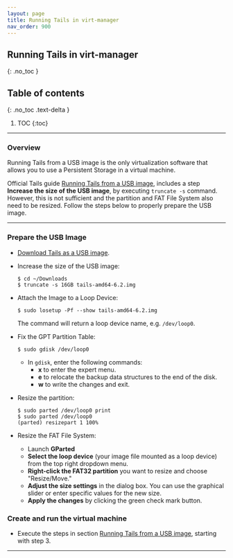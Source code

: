 ```yaml
---
layout: page
title: Running Tails in virt-manager
nav_order: 900
---
```


## Running Tails in virt-manager
{: .no_toc }

## Table of contents
{: .no_toc .text-delta }

1. TOC
{:toc}

---
### Overview

Running Tails from a USB image is the only virtualization software that allows you to use a Persistent Storage in a virtual machine.

Official Tails guide [Running Tails from a USB image], includes a step **Increase the size of the USB image**, by executing `truncate -s` command. 
However, this is not sufficient and the partition and FAT File System also need to be resized. Follow the steps below to properly prepare the USB image.  

---
### Prepare the USB Image

* [Download Tails as a USB image](https://tails.net/install/download/index.en.html).


* Increase the size of the USB image:
  ```shell
  $ cd ~/Downloads
  $ truncate -s 16GB tails-amd64-6.2.img
  ```


* Attach the Image to a Loop Device:
  ```shell
  $ sudo losetup -Pf --show tails-amd64-6.2.img
  ```
  The command will return a loop device name, e.g. `/dev/loop0`.


* Fix the GPT Partition Table:
  ```shell
  $ sudo gdisk /dev/loop0
  ```
  * In `gdisk`, enter the following commands:
    * **x** to enter the expert menu.
    * **e** to relocate the backup data structures to the end of the disk.
    * **w** to write the changes and exit.


* Resize the partition:
  ```shell
  $ sudo parted /dev/loop0 print
  $ sudo parted /dev/loop0
  (parted) resizepart 1 100%
  ```


* Resize the FAT File System:
  *  Launch **GParted**
  * **Select the loop device** (your image file mounted as a loop device) from the top right dropdown menu.
  * **Right-click the FAT32 partition** you want to resize and choose "Resize/Move."
  * **Adjust the size settings** in the dialog box. You can use the graphical slider or enter specific values for the new size.
  * **Apply the changes** by clicking the green check mark button.


### Create and run the virtual machine

* Execute the steps in section [Running Tails from a USB image], starting with step 3. 

---
[Running Tails from a USB image]: https://tails.net/doc/advanced_topics/virtualization/virt-manager/index.en.html